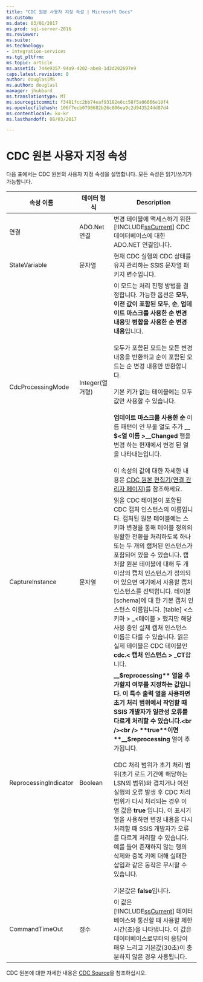 ```yaml
---
title: "CDC 원본 사용자 지정 속성 | Microsoft Docs"
ms.custom: 
ms.date: 03/01/2017
ms.prod: sql-server-2016
ms.reviewer: 
ms.suite: 
ms.technology:
- integration-services
ms.tgt_pltfrm: 
ms.topic: article
ms.assetid: 744e9357-94a9-4202-abe8-1d3d202697e9
caps.latest.revision: 8
author: douglaslMS
ms.author: douglasl
manager: jhubbard
ms.translationtype: MT
ms.sourcegitcommit: f3481fcc2bb74eaf93182e6cc58f5a06666e10f4
ms.openlocfilehash: 106f7ecb0798682b26c806ea9c2d943524dd87d4
ms.contentlocale: ko-kr
ms.lasthandoff: 08/03/2017

---
```

# <a name="cdc-source-custom-properties"></a>CDC 원본 사용자 지정 속성
  다음 표에서는 CDC 원본의 사용자 지정 속성을 설명합니다. 모든 속성은 읽기/쓰기가 가능합니다.  
  
|속성 이름|데이터 형식|Description|  
|-------------------|---------------|-----------------|  
|연결|ADO.Net 연결|변경 테이블에 액세스하기 위한 [!INCLUDE[ssCurrent](../../includes/sscurrent-md.md)] CDC 데이터베이스에 대한 ADO.NET 연결입니다.|  
|StateVariable|문자열|현재 CDC 실행의 CDC 상태를 유지 관리하는 SSIS 문자열 패키지 변수입니다.|  
|CdcProcessingMode|Integer(열거형)|이 모드는 처리 진행 방법을 결정합니다. 가능한 옵션은 **모두**, **이전 값이 포함된 모두**, **순**, **업데이트 마스크를 사용한 순 변경 내용**및 **병합을 사용한 순 변경 내용**입니다.<br /><br /> 모두가 포함된 모드는 모든 변경 내용을 반환하고 순이 포함된 모드는 순 변경 내용만 반환합니다.<br /><br /> 기본 키가 없는 테이블에는 모두 값만 사용할 수 있습니다.<br /><br /> **업데이트 마스크를 사용한 순** 이름 패턴이 인 부울 열도 추가 **__ $\<열 이름 >\__Changed** 행을 변경 하는 현재에서 변경 된 열을 나타내는입니다.<br /><br /> 이 속성의 값에 대한 자세한 내용은 [CDC 원본 편집기&#40;연결 관리자 페이지&#41;](../../integration-services/data-flow/cdc-source-editor-connection-manager-page.md)를 참조하세요.|  
|CaptureInstance|문자열|읽을 CDC 테이블이 포함된 CDC 캡처 인스턴스의 이름입니다. 캡처된 원본 테이블에는 스키마 변경을 통해 테이블 정의의 원활한 전환을 처리하도록 하나 또는 두 개의 캡처된 인스턴스가 포함되어 있을 수 있습니다. 캡처할 원본 테이블에 대해 두 개 이상의 캡처 인스턴스가 정의되어 있으면 여기에서 사용할 캡처 인스턴스를 선택합니다. 테이블 [schema]에 대 한 기본 캡처 인스턴스 이름입니다. [table] \<스키마 > _\<테이블 > 했지만 해당 사용 중인 실제 캡처 인스턴스 이름은 다를 수 있습니다. 읽은 실제 테이블은 CDC 테이블인 **cdc.\< 캡처 인스턴스 > _CT**합니다.|  
|ReprocessingIndicator|Boolean|**__$reprocessing** 열을 추가할지 여부를 지정하는 값입니다. 이 특수 출력 열을 사용하면 초기 처리 범위에서 작업할 때 SSIS 개발자가 일관성 오류를 다르게 처리할 수 있습니다.<br /><br /> **true**이면  **__$reprocessing** 열이 추가됩니다.<br /><br /> CDC 처리 범위가 초기 처리 범위(초기 로드 기간에 해당하는 LSN의 범위)와 겹치거나 이전 실행의 오류 발생 후 CDC 처리 범위가 다시 처리되는 경우 이 열 값은 **true** 입니다. 이 표시기 열을 사용하면 변경 내용을 다시 처리할 때 SSIS 개발자가 오류를 다르게 처리할 수 있습니다. 예를 들어 존재하지 않는 행의 삭제와 중복 키에 대해 실패한 삽입과 같은 동작은 무시할 수 있습니다.<br /><br /> 기본값은 **false**입니다.|  
|CommandTimeOut|정수|이 값은 [!INCLUDE[ssCurrent](../../includes/sscurrent-md.md)] 데이터베이스와 통신할 때 사용할 제한 시간(초)을 나타냅니다. 이 값은 데이터베이스로부터의 응답이 매우 느리고 기본값(30초)이 충분하지 않은 경우 사용됩니다.|  
  
 CDC 원본에 대한 자세한 내용은 [CDC Source](../../integration-services/data-flow/cdc-source.md)을 참조하십시오.  
  
  
